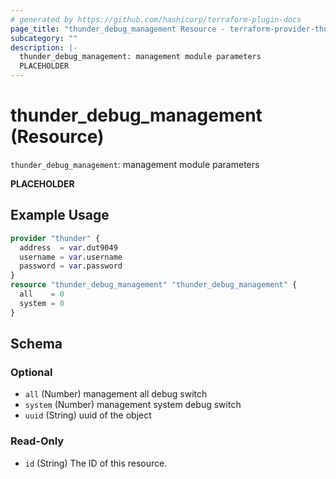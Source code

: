 ```yaml
---
# generated by https://github.com/hashicorp/terraform-plugin-docs
page_title: "thunder_debug_management Resource - terraform-provider-thunder"
subcategory: ""
description: |-
  thunder_debug_management: management module parameters
  PLACEHOLDER
---
```


# thunder_debug_management (Resource)

`thunder_debug_management`: management module parameters

__PLACEHOLDER__

## Example Usage

```terraform
provider "thunder" {
  address  = var.dut9049
  username = var.username
  password = var.password
}
resource "thunder_debug_management" "thunder_debug_management" {
  all    = 0
  system = 0
}
```

<!-- schema generated by tfplugindocs -->
## Schema

### Optional

- `all` (Number) management all debug switch
- `system` (Number) management system debug switch
- `uuid` (String) uuid of the object

### Read-Only

- `id` (String) The ID of this resource.


